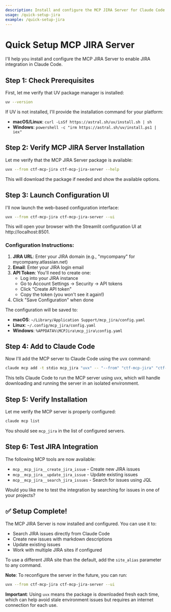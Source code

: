 ```yaml
---
description: Install and configure the MCP JIRA Server for Claude Code integration
usage: /quick-setup-jira
example: /quick-setup-jira
---
```


# Quick Setup MCP JIRA Server

I'll help you install and configure the MCP JIRA Server to enable JIRA integration in Claude Code.

## Step 1: Check Prerequisites

First, let me verify that UV package manager is installed:

```bash
uv --version
```

If UV is not installed, I'll provide the installation command for your platform:
- **macOS/Linux**: `curl -LsSf https://astral.sh/uv/install.sh | sh`
- **Windows**: `powershell -c "irm https://astral.sh/uv/install.ps1 | iex"`

## Step 2: Verify MCP JIRA Server Installation

Let me verify that the MCP JIRA Server package is available:

```bash
uvx --from ctf-mcp-jira ctf-mcp-jira-server --help
```

This will download the package if needed and show the available options.

## Step 3: Launch Configuration UI

I'll now launch the web-based configuration interface:

```bash
uvx --from ctf-mcp-jira ctf-mcp-jira-server --ui
```

This will open your browser with the Streamlit configuration UI at http://localhost:8501.

### Configuration Instructions:
1. **JIRA URL**: Enter your JIRA domain (e.g., "mycompany" for mycompany.atlassian.net)
2. **Email**: Enter your JIRA login email
3. **API Token**: You'll need to create one:
   - Log into your JIRA instance
   - Go to Account Settings → Security → API tokens
   - Click "Create API token"
   - Copy the token (you won't see it again!)
4. Click "Save Configuration" when done

The configuration will be saved to:
- **macOS**: `~/Library/Application Support/mcp_jira/config.yaml`
- **Linux**: `~/.config/mcp_jira/config.yaml`
- **Windows**: `%APPDATA%\MCPJira\mcp_jira\config.yaml`

## Step 4: Add to Claude Code

Now I'll add the MCP server to Claude Code using the uvx command:

```bash
claude mcp add -t stdio mcp_jira "uvx" -- "--from" "ctf-mcp-jira" "ctf-mcp-jira-server"
```

This tells Claude Code to run the MCP server using uvx, which will handle downloading and running the server in an isolated environment.

## Step 5: Verify Installation

Let me verify the MCP server is properly configured:

```bash
claude mcp list
```

You should see `mcp_jira` in the list of configured servers.

## Step 6: Test JIRA Integration

The following MCP tools are now available:
- `mcp__mcp_jira__create_jira_issue` - Create new JIRA issues
- `mcp__mcp_jira__update_jira_issue` - Update existing issues
- `mcp__mcp_jira__search_jira_issues` - Search for issues using JQL

Would you like me to test the integration by searching for issues in one of your projects?

## ✅ Setup Complete!

The MCP JIRA Server is now installed and configured. You can use it to:
- Search JIRA issues directly from Claude Code
- Create new issues with markdown descriptions
- Update existing issues
- Work with multiple JIRA sites if configured

To use a different JIRA site than the default, add the `site_alias` parameter to any command.

**Note**: To reconfigure the server in the future, you can run:
```bash
uvx --from ctf-mcp-jira ctf-mcp-jira-server --ui
```

**Important**: Using `uvx` means the package is downloaded fresh each time, which can help avoid stale environment issues but requires an internet connection for each use.